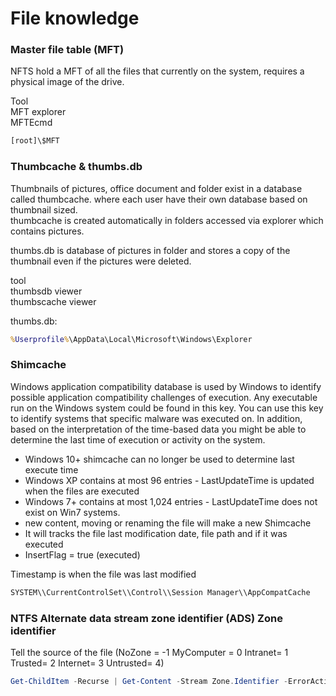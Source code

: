 # File knowledge

### Master file table (MFT)

NFTS hold a MFT of all the files that currently on the system, requires a physical image of the drive.

Tool\
MFT explorer\
MFTEcmd

```cmd
[root]\$MFT
```

### Thumbcache & thumbs.db

Thumbnails of pictures, office document and folder exist in a database called thumbcache. where each user have their own database based on thumbnail sized.\
thumbcache is created automatically in folders accessed via explorer which contains pictures.

thumbs.db is database of pictures in folder and stores a copy of the thumbnail even if the pictures were deleted.



tool\
thumbsdb viewer\
thumbscache viewer

thumbs.db:

```cmd
%Userprofile%\AppData\Local\Microsoft\Windows\Explorer
```

### Shimcache

Windows application compatibility database is used by Windows to identify possible application compatibility challenges of execution.
Any executable run on the Windows system could be found  in this key. You can use this key to identify systems that  specific malware was executed on. In addition, based on the  interpretation of the time-based data you might be able to  determine the last time of execution or activity on the system.

- Windows 10+ shimcache can no longer be used to determine last execute time
- Windows XP contains at most 96 entries  - LastUpdateTime is updated when the files are executed
- Windows 7+ contains at most 1,024 entries  - LastUpdateTime does not exist on Win7 systems.
- new content, moving or renaming the file will make a new Shimcache
- It will tracks the file last modification date, file path and if it was executed
- InsertFlag = true (executed)

Timestamp is when the file was last modified

````cmd
SYSTEM\\CurrentControlSet\\Control\\Session Manager\\AppCompatCache
````

### NTFS Alternate data stream zone identifier (ADS) Zone identifier

Tell the source of the file (NoZone = -1 MyComputer = 0 Intranet= 1 Trusted= 2 Internet= 3 Untrusted= 4)

````powershell
Get-ChildItem -Recurse | Get-Content -Stream Zone.Identifier -ErrorAction SilentlyContinue
````